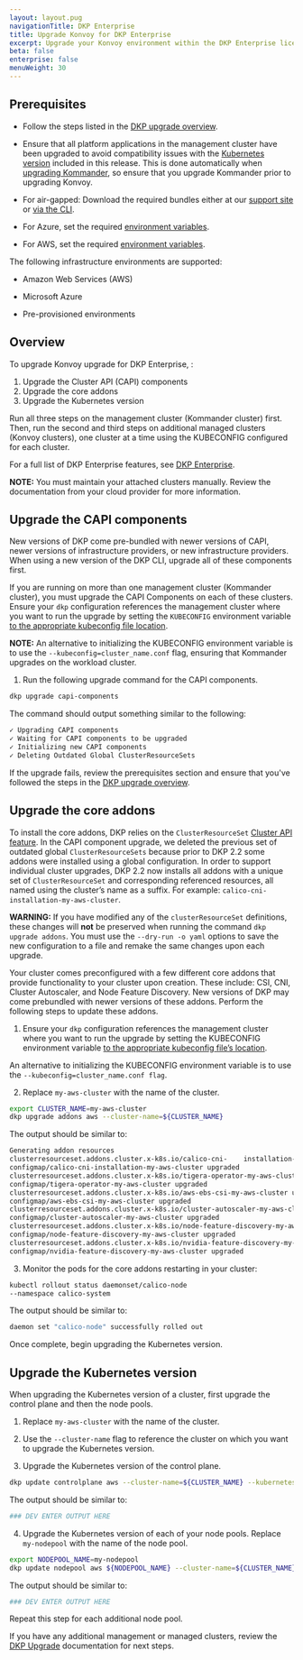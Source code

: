 ```yaml
---
layout: layout.pug
navigationTitle: DKP Enterprise
title: Upgrade Konvoy for DKP Enterprise
excerpt: Upgrade your Konvoy environment within the DKP Enterprise license.
beta: false
enterprise: false
menuWeight: 30
---
```


## Prerequisites

* Follow the steps listed in the [DKP upgrade overview][dkpup].

* Ensure that all platform applications in the management cluster have been upgraded to avoid compatibility issues with the [Kubernetes version][releasenotes] included in this release. This is done automatically when [upgrading Kommander][upgradekomm], so ensure that you upgrade Kommander prior to upgrading Konvoy.

* For air-gapped: Download the required bundles either at our [support site][supportsite] or [via the CLI][airgapbundle].

* For Azure, set the required [environment variables][envariables].

* For AWS, set the required [environment variables][envariables2].

The following infrastructure environments are supported:

* Amazon Web Services (AWS)

* Microsoft Azure

* Pre-provisioned environments

## Overview

To upgrade Konvoy upgrade for DKP Enterprise, :

1. Upgrade the Cluster API (CAPI) components
1. Upgrade the core addons
1. Upgrade the Kubernetes version

Run all three steps on the management cluster (Kommander cluster) first. Then, run the second and third steps on additional managed clusters (Konvoy clusters), one cluster at a time using the KUBECONFIG configured for each cluster.

For a full list of DKP Enterprise features, see [DKP Enterprise][dkpenterprise].

<p class="message--note"><strong>NOTE:</strong> You must maintain your attached clusters manually. Review the documentation from your cloud provider for more information.

## Upgrade the CAPI components

New versions of DKP come pre-bundled with newer versions of CAPI, newer versions of infrastructure providers, or new infrastructure providers. When using a new version of the DKP CLI, upgrade all of these components first.

If you are running on more than one management cluster (Kommander cluster), you must upgrade the CAPI Components on each of these clusters. Ensure your `dkp` configuration references the management cluster where you want to run the upgrade by setting the `KUBECONFIG` environment variable [to the appropriate kubeconfig file location][kubeconfig].

<p class="message--note"><strong>NOTE:</strong> An alternative to initializing the KUBECONFIG environment variable is to use the <code>--kubeconfig=cluster_name.conf</code> flag, ensuring that Kommander upgrades on the workload cluster.</p>

1. Run the following upgrade command for the CAPI components.

```bash
dkp upgrade capi-components
```

The command should output something similar to the following:

```bash
✓ Upgrading CAPI components
✓ Waiting for CAPI components to be upgraded
✓ Initializing new CAPI components
✓ Deleting Outdated Global ClusterResourceSets
```

If the upgrade fails, review the prerequisites section and ensure that you've followed the steps in the [DKP upgrade overview][dkpup].

## Upgrade the core addons

To install the core addons, DKP relies on the `ClusterResourceSet` [Cluster API feature][CAPI]. In the CAPI component upgrade, we deleted the previous set of outdated global `ClusterResourceSets` because prior to DKP 2.2 some addons were installed using a global configuration. In order to support individual cluster upgrades, DKP 2.2 now installs all addons with a unique set of `ClusterResourceSet` and corresponding referenced resources, all named using the cluster’s name as a suffix. For example: `calico-cni-installation-my-aws-cluster`.

<p class="message--warning"><strong>WARNING:</strong> If you have modified any of the <code>clusterResourceSet</code> definitions, these changes will <strong>not</strong> be preserved when running the command <code>dkp upgrade addons</code>. You must use the <code>--dry-run -o yaml</code> options to save the new configuration to a file and remake the same changes upon each upgrade.</p>

Your cluster comes preconfigured with a few different core addons that provide functionality to your cluster upon creation. These include: CSI, CNI, Cluster Autoscaler, and Node Feature Discovery. New versions of DKP may come prebundled with newer versions of these addons. Perform the following steps to update these addons.

1. Ensure your `dkp` configuration references the management cluster where you want to run the upgrade by setting the KUBECONFIG environment variable [to the appropriate kubeconfig file’s location][kubeconfig].

An alternative to initializing the KUBECONFIG environment variable is to use the `--kubeconfig=cluster_name.conf flag`.

2. Replace `my-aws-cluster` with the name of the cluster.

```bash
export CLUSTER_NAME=my-aws-cluster
dkp upgrade addons aws --cluster-name=${CLUSTER_NAME}
```

The output should be similar to:

```bash
Generating addon resources
clusterresourceset.addons.cluster.x-k8s.io/calico-cni-    installation-my-aws-cluster upgraded
configmap/calico-cni-installation-my-aws-cluster upgraded
clusterresourceset.addons.cluster.x-k8s.io/tigera-operator-my-aws-cluster upgraded
configmap/tigera-operator-my-aws-cluster upgraded
clusterresourceset.addons.cluster.x-k8s.io/aws-ebs-csi-my-aws-cluster upgraded
configmap/aws-ebs-csi-my-aws-cluster upgraded
clusterresourceset.addons.cluster.x-k8s.io/cluster-autoscaler-my-aws-cluster upgraded
configmap/cluster-autoscaler-my-aws-cluster upgraded
clusterresourceset.addons.cluster.x-k8s.io/node-feature-discovery-my-aws-cluster upgraded
configmap/node-feature-discovery-my-aws-cluster upgraded
clusterresourceset.addons.cluster.x-k8s.io/nvidia-feature-discovery-my-aws-cluster upgraded
configmap/nvidia-feature-discovery-my-aws-cluster upgraded
```

3. Monitor the pods for the core addons restarting in your cluster:

```bash
kubectl rollout status daemonset/calico-node
--namespace calico-system
```

The output should be similar to:

```bash
daemon set "calico-node" successfully rolled out
```

Once complete, begin upgrading the Kubernetes version.

## Upgrade the Kubernetes version

When upgrading the Kubernetes version of a cluster, first upgrade the control plane and then the node pools.

1. Replace `my-aws-cluster` with the name of the cluster.

2. Use the `--cluster-name` flag to reference the cluster on which you want to upgrade the Kubernetes version.

3. Upgrade the Kubernetes version of the control plane.

```bash
dkp update controlplane aws --cluster-name=${CLUSTER_NAME} --kubernetes-version=v1.22.8
```

The output should be similar to:

```bash
### DEV ENTER OUTPUT HERE
```

4. Upgrade the Kubernetes version of each of your node pools. Replace `my-nodepool` with the name of the node pool.

```bash
export NODEPOOL_NAME=my-nodepool
dkp update nodepool aws ${NODEPOOL_NAME} --cluster-name=${CLUSTER_NAME} --kubernetes-version=v1.22.8
```
The output should be similar to:

```bash
### DEV ENTER OUTPUT HERE
```
Repeat this step for each additional node pool.

If you have any additional management or managed clusters, review the [DKP Upgrade][dkpup] documentation for next steps.

[dkpup]: /dkp/kommander/2.2/dkp-upgrade/
[upgradekomm]: ../../upgrade-kommander/
[supportsite]: https://support.d2iq.com/hc/en-us
[airgapbundle]: /dkp/konvoy/2.2/choose-infrastructure/airgapbundle/
[dkpenterprise]: /dkp/kommander/2.2/licensing/enterprise/
[kubeconfig]: https://kubernetes.io/docs/tasks/access-application-cluster/configure-access-multiple-clusters/
[CAPI]: https://cluster-api.sigs.k8s.io/
[releasenotes]: ../../../release-notes
[envariables]: /dkp/konvoy/2.2/choose-infrastructure/azure/quick-start-azure/#configure-azure-prerequisites
[backup]: ../../../backup-and-restore/#back-up-on-demand
[envariables2]: /dkp/konvoy/2.2/choose-infrastructure/aws/quick-start-aws/#configure-aws-prerequisites

